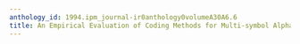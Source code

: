 ```yaml
---
anthology_id: 1994.ipm_journal-ir0anthology0volumeA30A6.6
title: An Empirical Evaluation of Coding Methods for Multi-symbol Alphabets
---
```

